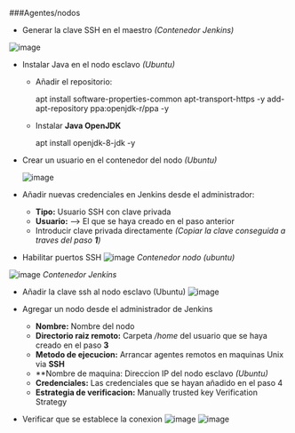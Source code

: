 ###Agentes/nodos

- Generar la clave SSH en el maestro *(Contenedor Jenkins)*

![image](https://user-images.githubusercontent.com/92585491/140940804-3930608a-f2b0-48aa-a0ea-f5e2f9a22598.png)

- Instalar Java en el nodo esclavo *(Ubuntu)*

    - Añadir el repositorio:

        apt install software-properties-common apt-transport-https -y
        add-apt-repository ppa:openjdk-r/ppa -y
      
    - Instalar **Java OpenJDK**
      
        apt install openjdk-8-jdk -y

- Crear un usuario en el contenedor del nodo *(Ubuntu)*

     ![image](https://user-images.githubusercontent.com/92585491/140941524-099fcd45-a830-449f-b5ff-7e3ecbef767c.png)

- Añadir nuevas credenciales en Jenkins desde el administrador:

    - **Tipo:** Usuario SSH con clave privada
    - **Usuario:** --> El que se haya creado en el paso anterior
    - Introducir clave privada directamente *(Copiar la clave conseguida a traves del paso **1**)*
 
   
- Habilitar puertos SSH
![image](https://user-images.githubusercontent.com/92585491/140940564-84aad497-020f-4047-aea6-ecc71e589834.png)
*Contenedor nodo (ubuntu)*

![image](https://user-images.githubusercontent.com/92585491/140940446-a4af073b-aadc-4727-bc18-94c099b9f5f2.png)
*Contenedor Jenkins*
    
- Añadir la clave ssh al nodo esclavo (Ubuntu)
![image](https://user-images.githubusercontent.com/92585491/140940274-ca5d1aab-1d01-4150-82c3-c2dd24f26900.png)

- Agregar un nodo desde el administrador de Jenkins

    - **Nombre:** Nombre del nodo
    - **Directorio raiz remoto:** Carpeta */home* del usuario que se haya creado en el paso **3** 
    - **Metodo de ejecucion:** Arrancar agentes remotos en maquinas Unix via **SSH**
    - **Nombre de maquina: Direccion IP del nodo esclavo *(Ubuntu)*
    - **Credenciales:** Las credenciales que se hayan añadido en el paso 4
    - **Estrategia de verificacion:** Manually trusted key Verification Strategy
    
- Verificar que se establece la conexion
![image](https://user-images.githubusercontent.com/92585491/140944128-ca913474-43a8-46cc-8920-d85427b98a02.png)
![image](https://user-images.githubusercontent.com/92585491/140944175-b132bfb4-0fbe-416a-977d-86523dd6e4b6.png)
